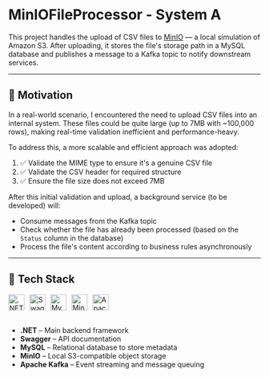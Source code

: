 # MinIOFileProcessor - System A

This project handles the upload of CSV files to [MinIO](https://github.com/minio/minio) — a local simulation of Amazon S3. After uploading, it stores the file's storage path in a MySQL database and publishes a message to a Kafka topic to notify downstream services.

---

## 🚀 Motivation

In a real-world scenario, I encountered the need to upload CSV files into an internal system. These files could be quite large (up to 7MB with ~100,000 rows), making real-time validation inefficient and performance-heavy.

To address this, a more scalable and efficient approach was adopted:

1. ✅ Validate the MIME type to ensure it's a genuine CSV file  
2. ✅ Validate the CSV header for required structure  
3. ✅ Ensure the file size does not exceed 7MB  

After this initial validation and upload, a background service (to be developed) will:

- Consume messages from the Kafka topic
- Check whether the file has already been processed (based on the `Status` column in the database)
- Process the file's content according to business rules asynchronously

---

## 🧰 Tech Stack

<div style="display: flex; gap: 10px;">
    <img height="32" width="32" src="https://cdn.simpleicons.org/dotnet" alt=".NET" title=".NET" />
    <img height="32" width="32" src="https://cdn.simpleicons.org/swagger" alt="Swagger" title="Swagger" />
    <img height="32" width="32" src="https://cdn.simpleicons.org/mysql" alt="MySQL" title="MySQL" />
    <img height="32" width="32" src="https://cdn.simpleicons.org/minio" alt="MinIO" title="MinIO" />
    <img height="32" width="32" src="https://cdn.simpleicons.org/apachekafka" alt="Apache Kafka" title="Apache Kafka" />
</div>

<br/>

- **.NET** – Main backend framework  
- **Swagger** – API documentation  
- **MySQL** – Relational database to store metadata  
- **MinIO** – Local S3-compatible object storage  
- **Apache Kafka** – Event streaming and message queuing